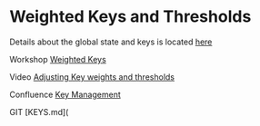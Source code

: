 # Weighted Keys and Thresholds

Details about the global state and keys is located [here](https://techspec.casperlabs.io/en/latest/implementation/global-state.html#global-state)

Workshop [Weighted Keys](https://casperlabs.atlassian.net/wiki/spaces/REL/pages/213123657/1-23-2020+Workshop+-Weighted+Keys)

Video [Adjusting Key weights and thresholds](https://www.youtube.com/watch?v=R24-3iIau0g)

Confluence [Key Management](https://casperlabs.atlassian.net/wiki/spaces/EN/pages/128974920/Key+Management)

GIT [KEYS.md](